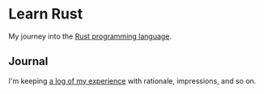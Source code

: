 # Learn Rust

My journey into the [Rust programming language][rust-lang].

[rust-lang]: https://rust-lang.org

## Journal

I'm keeping [a log of my experience](documents/journal) with rationale, impressions, and so on.

